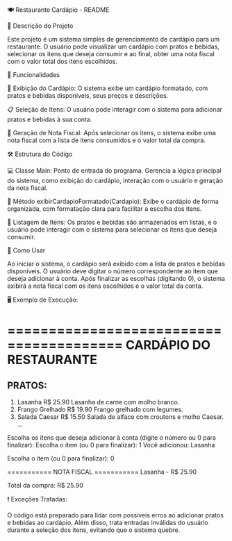 🍽️ Restaurante Cardápio - README

📖 Descrição do Projeto

Este projeto é um sistema simples de gerenciamento de cardápio para um restaurante. O usuário pode visualizar um cardápio com pratos e bebidas, selecionar os itens que deseja consumir e ao final, obter uma nota fiscal com o valor total dos itens escolhidos.

🎯 Funcionalidades

📝 Exibição do Cardápio: O sistema exibe um cardápio formatado, com pratos e bebidas disponíveis, seus preços e descrições.

📋 Seleção de Itens: O usuário pode interagir com o sistema para adicionar pratos e bebidas à sua conta.

🧾 Geração de Nota Fiscal: Após selecionar os itens, o sistema exibe uma nota fiscal com a lista de itens consumidos e o valor total da compra.

🛠️ Estrutura do Código


💻 Classe Main: Ponto de entrada do programa. Gerencia a lógica principal do sistema, como exibição do cardápio, interação com o usuário e geração da nota fiscal.

🧩 Método exibirCardapioFormatado(Cardapio): Exibe o cardápio de forma organizada, com formatação clara para facilitar a escolha dos itens.

📑 Listagem de Itens: Os pratos e bebidas são armazenados em listas, e o usuário pode interagir com o sistema para selecionar os itens que deseja consumir.

🚀 Como Usar


Ao iniciar o sistema, o cardápio será exibido com a lista de pratos e bebidas disponíveis.
O usuário deve digitar o número correspondente ao item que deseja adicionar à conta.
Após finalizar as escolhas (digitando 0), o sistema exibirá a nota fiscal com os itens escolhidos e o valor total da conta.

🖥️ Exemplo de Execução:


========================================
         CARDÁPIO DO RESTAURANTE
========================================

PRATOS:
----------------------------------------
1. Lasanha                    R$ 25.90
   Lasanha de carne com molho branco.
2. Frango Grelhado            R$ 19.90
   Frango grelhado com legumes.
3. Salada Caesar              R$ 15.50
   Salada de alface com croutons e molho Caesar.
...

Escolha os itens que deseja adicionar à conta (digite o número ou 0 para finalizar):
Escolha o item (ou 0 para finalizar): 1
Você adicionou: Lasanha

Escolha o item (ou 0 para finalizar): 0

=========== NOTA FISCAL ===========
Lasanha - R$ 25.90

Total da compra: R$ 25.90

❗ Exceções Tratadas:

O código está preparado para lidar com possíveis erros ao adicionar pratos e bebidas ao cardápio. Além disso, trata entradas inválidas do usuário durante a seleção dos itens, evitando que o sistema quebre.
